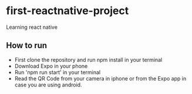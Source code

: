 # first-reactnative-project
Learning react native

## How to run
* First clone the repository and run npm install in your terminal
* Download Expo in your phone
* Run 'npm run start' in your terminal
* Read the QR Code from your camera in iphone or from the Expo app in case you are using android.
